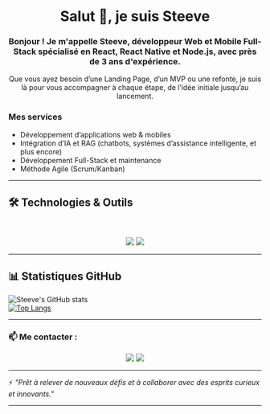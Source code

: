 <h1 align="center">Salut 👋, je suis Steeve</h1>

<div align="center">
  <h3>Bonjour ! Je m'appelle Steeve, développeur Web et Mobile Full-Stack spécialisé en React, React Native et Node.js, avec près de 3 ans d'expérience.</h3>
  <p>Que vous ayez besoin d’une Landing Page, d’un MVP ou une refonte, je suis là pour vous accompagner à chaque étape, de l’idée initiale jusqu’au lancement.</p>
</div>

<h3>Mes services</h3>

<ul>
  <li>Développement d’applications web & mobiles</li>
  <li>Intégration d’IA et RAG (chatbots, systèmes d’assistance intelligente, et plus encore)</li>
  <li>Développement Full-Stack et maintenance</li>
  <li>Méthode Agile (Scrum/Kanban)</li>
</ul>

---

## 🛠️ Technologies & Outils

<br>

<p align="center">
  <img src="https://skillicons.dev/icons?i=ts,react,nodejs,nextjs,express,nestjs,mongodb,postgres,prisma" />
  <img src="https://skillicons.dev/icons?i=html,css,js,sass,tailwind,redux,git,postman,figma" />
</p>

---

## 📊 Statistiques GitHub

![Steeve's GitHub stats](https://github-readme-stats.vercel.app/api?username=Steeve-B&show_icons=true&theme=radical)  
[![Top Langs](https://github-readme-stats.vercel.app/api/top-langs/?username=Steeve-B&layout=compact&theme=radical)](https://github.com/Steeve-B)

---

### 📫 Me contacter :

<p align="center">
  <a href="mailto:bonenfantstee@gmail.com"><img src="https://skillicons.dev/icons?i=gmail" /></a>
  <a href="https://www.linkedin.com/in/steeve-b-%F0%9F%92%BB%F0%9F%93%B1-683531300?utm_source=share&utm_campaign=share_via&utm_content=profile&utm_medium=ios_app" target="blank"><img src="https://skillicons.dev/icons?i=linkedin" /></a>
</p>

---

⚡️ _"Prêt à relever de nouveaux défis et à collaborer avec des esprits curieux et innovants."_

---
